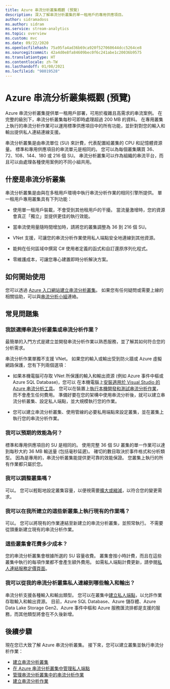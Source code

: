 ```yaml
---
title: Azure 串流分析叢集概觀 (預覽)
description: 深入了解串流分析叢集的單一租用戶的專用供應項目。
author: sidramadoss
ms.author: sidram
ms.service: stream-analytics
ms.topic: overview
ms.custom: mvc
ms.date: 09/22/2020
ms.openlocfilehash: 75a95fa4ad36b69ca920f527060644dcc5264ce8
ms.sourcegitcommit: 42a4d0e8fa84609bec0f6c241abe1c20036b9575
ms.translationtype: HT
ms.contentlocale: zh-TW
ms.lasthandoff: 01/08/2021
ms.locfileid: "98019528"
---
```

# <a name="overview-of-azure-stream-analytics-cluster-preview"></a>Azure 串流分析叢集概觀 (預覽)

Azure 串流分析叢集提供單一租用戶部署，可用於複雜且高需求的串流案例。 在完整的級別下，串流分析叢集每秒可即時處理超過 200 MB 的資料。 在專用叢集上執行的串流分析作業可以運用標準供應項目中的所有功能，並針對對您的輸入和輸出提供私人連結連線支援。

串流分析叢集是由串流單位 (SU) 來計費，代表配置給叢集的 CPU 和記憶體資源量。 標準和專用供應項目的串流單元是相同的。 您可以為每個叢集購買 36、72、108、144、180 或 216 個 SU。 串流分析叢集可以作為組織的串流平台，而且可以由處理各種使用案例的不同小組共用。

## <a name="what-are-stream-analytics-clusters"></a>什麼是串流分析叢集

串流分析叢集是由與在多租用戶環境中執行串流分析作業的相同引擎所提供。 單一租用戶專用叢集具有下列功能：

* 使用單一租用戶裝載，不會受到其他租用戶的干擾。 當流量激增時，您的資源會真正「獨立」並提供更佳的執行效能。

* 當串流使用量隨時間增加時，請將您的叢集調整為 36 到 216 個 SU。

* VNet 支援，可讓您的串流分析作業使用私人端點安全地連線到其他資源。

* 能夠在任何區域中撰寫 C# 使用者定義的函式和自訂還原序列化程式。

* 零維護成本，可讓您專心建置即時分析解決方案。

## <a name="how-to-get-started"></a>如何開始使用

您可以透過 [Azure 入口網站](https://aka.ms/asaclustercreateportal)[建立串流分析叢集](create-cluster.md)。 如果您有任何疑問或需要上線的相關協助，可以與[串流分析小組](mailto:askasa@microsoft.com)連絡。

## <a name="frequently-asked-questions"></a>常見問題集

### <a name="how-do-i-choose-between-a-stream-analytics-cluster-and-a-stream-analytics-job"></a>我該選擇串流分析叢集或串流分析作業？

最簡單的入門方式是建立並開發串流分析作業以熟悉服務，並了解其如何符合您的分析需求。

串流分析作業單獨不支援 VNet。 如果您的輸入或輸出受到防火牆或 Azure 虛擬網路保護，您有下列兩個選項：

* 如果本機電腦可存取 VNet 所保護的輸入和輸出資源 (例如 Azure 事件中樞或 Azure SQL Database)，您可以 在本機電腦上[安裝適用於 Visual Studio 的 Azure 串流分析工具](stream-analytics-tools-for-visual-studio-install.md)。 您可以在裝置上[執行本機開發和測試串流分析作業](stream-analytics-live-data-local-testing.md)，而不會產生任何費用。 準備好要在您的架構中使用串流分析後，就可以建立串流分析叢集、設定私人端點，並大規模執行您的作業。

* 您可以建立串流分析叢集、使用管線的必要私用端點來設定叢集，並在叢集上執行您的串流分析作業。

### <a name="what-performance-can-i-expect"></a>我可以預期的效能為何？

標準和專用供應項目的 SU 是相同的。 使用完整 36 個 SU 叢集的單一作業可以達到每秒大約 36 MB 輸送量 (包括毫秒延遲)。 確切的數目取決於事件格式和分析類型。 因為是專用的，串流分析叢集能提供更可靠的效能保證。 您叢集上執行的所有作業都只屬於您。

### <a name="can-i-scale-my-cluster"></a>我可以調整叢集嗎？

可以。 您可以輕鬆地設定叢集容量，以便視需要[擴大或縮減](scale-cluster.md)，以符合您的變更需求。

### <a name="can-i-run-my-existing-jobs-on-these-new-clusters-ive-created"></a>我可以在我所建立的這些新叢集上執行現有的作業嗎？

可以。 您可以將現有的作業連結至新建立的串流分析叢集，並照常執行。 不需要從頭重新建立現有的串流分析作業。

### <a name="how-much-will-these-clusters-cost-me"></a>這些叢集會花費多少成本？

您的串流分析叢集會根據所選的 SU 容量收費。 叢集會按小時計費，而且在這些叢集中執行的每項作業都不會產生額外費用。 如需私人端點計費更新，請參閱[私人連結服務定價頁面](https://azure.microsoft.com/pricing/details/private-link/)。

### <a name="which-inputs-and-outputs-can-i-privately-connect-to-from-my-stream-analytics-cluster"></a>我可以從我的串流分析叢集私人連線到哪些輸入和輸出？

串流分析支援各種輸入和輸出類型。 您可以在叢集中[建立私人端點](private-endpoints.md)，以允許作業存取輸入和輸出資源。 目前，Azure SQL Database、Azure 儲存體、Azure Data Lake Storage Gen2、Azure 事件中樞和 Azure 服務匯流排都是支援的服務，而其他類型將會在不久後新增。 

## <a name="next-steps"></a>後續步驟

現在您已大致了解 Azure 串流分析叢集。 接下來，您可以建立叢集並執行串流分析作業： 

* [建立串流分析叢集](create-cluster.md)
* [在 Azure 串流分析叢集中管理私人端點](private-endpoints.md)
* [管理串流分析叢集中的串流分析作業](manage-jobs-cluster.md)
* [建立串流分析作業](stream-analytics-quick-create-portal.md)
